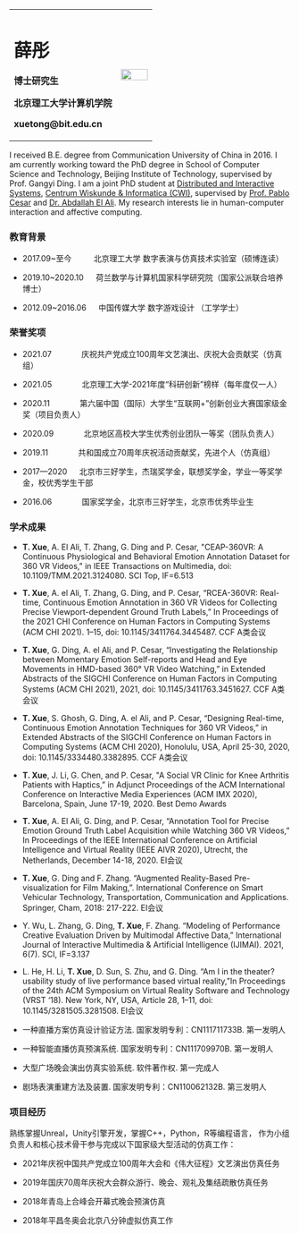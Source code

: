

<table border="0">
  <tr>
    <td width="75%">
      <h1>薛彤</h1>
      <p><b>博士研究生</b></p>
      <p><b>北京理工大学计算机学院</b></p>
      <p><b>xuetong@bit.edu.cn</b></p>
    </td>
    <td width="25%">
      <img src="https://user-images.githubusercontent.com/57761094/139632689-298b892e-2684-4b25-91ab-fa626c7d194b.jpg" width="100%">   
    </td>
  </tr>
</table>



I received B.E. degree from Communication University of China in 2016. I am currently working toward the PhD degree in School of Computer Science and Technology, Beijing Institute of Technology, supervised by Prof. Gangyi Ding. I am a joint PhD student at [Distributed and Interactive Systems](https://www.dis.cwi.nl/), [Centrum Wiskunde \& Informatica (CWI)](https://www.cwi.nl/), supervised by [Prof. Pablo Cesar](https://www.pablocesar.me/) and [Dr. Abdallah El Ali](https://abdoelali.com/). My research interests lie in human-computer interaction and affective computing.

### 教育背景
  - 2017.09~至今 &emsp; &emsp;  北京理工大学 数字表演与仿真技术实验室（硕博连读）
  
  - 2019.10~2020.10 &emsp; 荷兰数学与计算机国家科学研究院（国家公派联合培养博士）
  
  - 2012.09~2016.06 &emsp; 中国传媒大学 数字游戏设计 （工学学士）


### 荣誉奖项
  - 2021.07 &emsp; &emsp; &emsp;庆祝共产党成立100周年文艺演出、庆祝大会贡献奖（仿真组）
  
  - 2021.05 &emsp; &emsp; &emsp;北京理工大学-2021年度“科研创新”榜样（每年度仅一人）
  
  - 2020.11 &emsp; &emsp; &emsp;第六届中国（国际）大学生“互联网+”创新创业大赛国家级金奖（项目负责人）
  
  - 2020.09 &emsp; &emsp; &emsp;北京地区高校大学生优秀创业团队一等奖（团队负责人）
  
  - 2019.11 &emsp; &emsp; &emsp;共和国成立70周年庆祝活动贡献奖，先进个人（仿真组）
  
  - 2017—2020 &emsp;  北京市三好学生，杰瑞奖学金，联想奖学金，学业一等奖学金，校优秀学生干部
  
  - 2016.06 &emsp; &emsp; &emsp;国家奖学金，北京市三好学生，北京市优秀毕业生


### 学术成果
  - **T. Xue**, A. El Ali, T. Zhang, G. Ding and P. Cesar, "CEAP-360VR: A Continuous Physiological and Behavioral Emotion Annotation Dataset for 360 VR Videos," in IEEE Transactions on Multimedia, doi: 10.1109/TMM.2021.3124080. SCI Top, IF=6.513
  
  - **T. Xue**, A. el Ali, T. Zhang, G. Ding, and P. Cesar, “RCEA-360VR: Real-time, Continuous Emotion Annotation in 360 VR Videos for Collecting Precise Viewport-dependent Ground Truth Labels,” In Proceedings of the 2021 CHI Conference on Human Factors in Computing Systems (ACM CHI 2021). 1–15, doi: 10.1145/3411764.3445487. CCF A类会议
  
  - **T. Xue**, G. Ding, A. el Ali, and P. Cesar, “Investigating the Relationship between Momentary Emotion Self-reports and Head and Eye Movements in HMD-based 360° VR Video Watching,” in Extended Abstracts of the SIGCHI Conference on Human Factors in Computing Systems (ACM CHI 2021), 2021, doi: 10.1145/3411763.3451627. CCF A类会议
  
  - **T. Xue**, S. Ghosh, G. Ding, A. el Ali, and P. Cesar, “Designing Real-time, Continuous Emotion Annotation Techniques for 360 VR Videos,” in Extended Abstracts of the SIGCHI Conference on Human Factors in Computing Systems (ACM CHI 2020), Honolulu, USA, April 25-30, 2020, doi: 10.1145/3334480.3382895. CCF A类会议
  
  - **T. Xue**, J. Li, G. Chen, and P. Cesar, "A Social VR Clinic for Knee Arthritis Patients with Haptics,” in Adjunct Proceedings of the ACM International Conference on Interactive Media Experiences (ACM IMX 2020), Barcelona, Spain, June 17-19, 2020.   Best Demo Awards
  
  - **T. Xue**, A. El Ali, G. Ding, and P. Cesar, “Annotation Tool for Precise Emotion Ground Truth Label Acquisition while Watching 360 VR Videos,” In Proceedings of the IEEE International Conference on Artificial Intelligence and Virtual Reality (IEEE AIVR 2020), Utrecht, the Netherlands, December 14-18, 2020. EI会议
  
  - **T. Xue**, G. Ding and F. Zhang. “Augmented Reality-Based Pre-visualization for Film Making,”. International Conference on Smart Vehicular Technology, Transportation, Communication and Applications. Springer, Cham, 2018: 217-222. EI会议
  
  - Y. Wu, L. Zhang, G. Ding, **T. Xue**, F. Zhang. “Modeling of Performance Creative Evaluation Driven by Multimodal Affective Data,” International Journal of Interactive Multimedia & Artificial Intelligence (IJIMAI). 2021, 6(7). SCI, IF=3.137
  
  - L. He, H. Li, **T. Xue**, D. Sun, S. Zhu, and G. Ding. “Am I in the theater? usability study of live performance based virtual reality,”In Proceedings of the 24th ACM Symposium on Virtual Reality Software and Technology (VRST ‘18). New York, NY, USA, Article 28, 1–11, doi: 10.1145/3281505.3281508. EI会议
  
  - 一种直播方案仿真设计验证方法. 国家发明专利：CN111711733B. 第一发明人
  
  - 一种智能直播仿真预演系统. 国家发明专利：CN111709970B. 第一发明人
  
  - 大型广场晚会演出仿真实验系统. 软件著作权. 第一完成人
  
  - 剧场表演重建方法及装置. 国家发明专利：CN110062132B. 第三发明人


### 项目经历

熟练掌握Unreal，Unity引擎开发，掌握C++，Python，R等编程语言，
作为小组负责人和核心技术骨干参与完成以下国家级大型活动的仿真工作：
  - 2021年庆祝中国共产党成立100周年大会和《伟大征程》文艺演出仿真任务
 
  - 2019年国庆70周年庆祝大会群众游行、晚会、观礼及集结疏散仿真任务

  - 2018年青岛上合峰会开幕式晚会预演仿真
 
  - 2018年平昌冬奥会北京八分钟虚拟仿真工作



